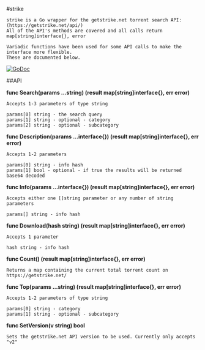 #strike

    strike is a Go wrapper for the getstrike.net torrent search API: (https://getstrike.net/api/) 
    All of the API's methods are covered and all calls return map[string]interface{}, error

    Variadic functions have been used for some API calls to make the interface more flexible. 
    These are documented below.

[![GoDoc](https://godoc.org/github.com/Pappa/strike?status.svg)](https://godoc.org/github.com/Pappa/strike)

##API

**func Search(params ...string) (result map[string]interface{}, err error)**
    
    Accepts 1-3 parameters of type string
    
    params[0] string - the search query 
    params[1] string - optional - category
    params[2] string - optional - subcategory

**func Description(params ...interface{}) (result map[string]interface{}, err error)**
    
    Accepts 1-2 parameters

    params[0] string - info hash
    params[1] bool - optional - if true the results will be returned base64 decoded

**func Info(params ...interface{}) (result map[string]interface{}, err error)**
    
    Accepts either one []string parameter or any number of string parameters
    
    params[] string - info hash 

**func Download(hash string) (result map[string]interface{}, err error)**
    
    Accepts 1 parameter
    
    hash string - info hash 

**func Count() (result map[string]interface{}, err error)**
    
    Returns a map containing the current total torrent count on https://getstrike.net/

**func Top(params ...string) (result map[string]interface{}, err error)**
    
    Accepts 1-2 parameters of type string 
    
    params[0] string - category
    params[1] string - optional - subcategory

**func SetVersion(v string) bool**
    
    Sets the getstrike.net API version to be used. Currently only accepts "v2"


